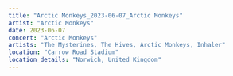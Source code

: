 ```yaml
---
title: "Arctic Monkeys_2023-06-07_Arctic Monkeys"
artist: "Arctic Monkeys"
date: 2023-06-07
concert: "Arctic Monkeys"
artists: "The Mysterines, The Hives, Arctic Monkeys, Inhaler"
location: "Carrow Road Stadium"
location_details: "Norwich, United Kingdom"
---
```


